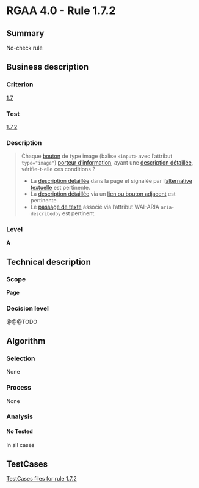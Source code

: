 # RGAA 4.0 - Rule 1.7.2

## Summary
No-check rule


## Business description

### Criterion
[1.7](https://www.numerique.gouv.fr/publications/rgaa-accessibilite/methode/criteres/#crit-1-7)

### Test
[1.7.2](https://www.numerique.gouv.fr/publications/rgaa-accessibilite/methode/criteres/#test-1-7-2)

### Description
> Chaque [bouton](https://www.numerique.gouv.fr/publications/rgaa-accessibilite/methode/glossaire/#bouton-formulaire) de type image (balise `<input>` avec l’attribut `type="image"`) [porteur d’information](https://www.numerique.gouv.fr/publications/rgaa-accessibilite/methode/glossaire/#image-porteuse-d-information), ayant une [description détaillée](https://www.numerique.gouv.fr/publications/rgaa-accessibilite/methode/glossaire/#description-detaillee-image), vérifie-t-elle ces conditions ?
> 
> * La [description détaillée](https://www.numerique.gouv.fr/publications/rgaa-accessibilite/methode/glossaire/#description-detaillee-image) dans la page et signalée par l’[alternative textuelle](https://www.numerique.gouv.fr/publications/rgaa-accessibilite/methode/glossaire/#alternative-textuelle-image) est pertinente.
> * La [description détaillée](https://www.numerique.gouv.fr/publications/rgaa-accessibilite/methode/glossaire/#description-detaillee-image) via un [lien ou bouton adjacent](https://www.numerique.gouv.fr/publications/rgaa-accessibilite/methode/glossaire/#lien-ou-bouton-adjacent) est pertinente.
> * Le [passage de texte](https://www.numerique.gouv.fr/publications/rgaa-accessibilite/methode/glossaire/#passage-de-texte-lie-par-aria-labelledby-ou-aria-describedby) associé via l’attribut WAI-ARIA `aria-describedby` est pertinent.

### Level
**A**


## Technical description

### Scope
**Page**

### Decision level
@@@TODO


## Algorithm

### Selection
None

### Process
None

### Analysis

#### No Tested
In all cases


##  TestCases

[TestCases files for rule 1.7.2](https://gitlab.com/asqatasun/Asqatasun/-/tree/v5/rules/rules-rgaa4.0/src/test/resources/testcases/rgaa40//Rgaa40Rule010702/)


